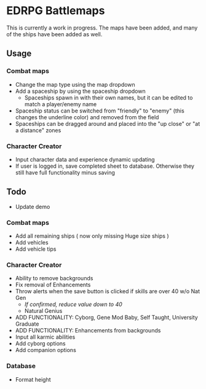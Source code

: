 # EDRPG Battlemaps
This is currently a work in progress. The maps have been added, and many of the ships have been added as well.

## Usage
### Combat maps
- Change the map type using the map dropdown
- Add a spaceship by using the spaceship dropdown
  - Spaceships spawn in with their own names, but it can be edited to match a player/enemy name
- Spaceship status can be switched from "friendly" to "enemy" (this changes the underline color) and removed from the field
- Spaceships can be dragged around and placed into the "up close" or "at a distance" zones

### Character Creator
- Input character data and experience dynamic updating
- If user is logged in, save completed sheet to database. Otherwise they still have full functionality minus saving



## Todo
- Update demo

### Combat maps
- Add all remaining ships ( now only missing Huge size ships )
- Add vehicles
- Add vehicle tips

### Character Creator
- Ability to remove backgrounds
- Fix removal of Enhancements
- Throw alerts when the save button is clicked if skills are over 40 w/o Nat Gen
  - *If confirmed, reduce value down to 40*
  - Natural Genius
- ADD FUNCTIONALITY: Cyborg, Gene Mod Baby, Self Taught, University Graduate
- ADD FUNCTIONALITY: Enhancements from backgrounds
- Input all karmic abilities
- Add cyborg options
- Add companion options

### Database
- Format height